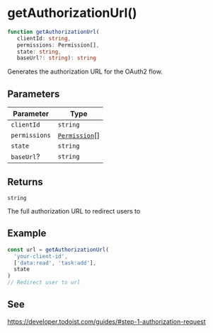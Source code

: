 # getAuthorizationUrl()

```ts
function getAuthorizationUrl(
   clientId: string, 
   permissions: Permission[], 
   state: string, 
   baseUrl?: string): string
```

Generates the authorization URL for the OAuth2 flow.

## Parameters

| Parameter | Type |
| ------ | ------ |
| `clientId` | `string` |
| `permissions` | [`Permission`](../type-aliases/Permission.md)[] |
| `state` | `string` |
| `baseUrl`? | `string` |

## Returns

`string`

The full authorization URL to redirect users to

## Example

```typescript
const url = getAuthorizationUrl(
  'your-client-id',
  ['data:read', 'task:add'],
  state
)
// Redirect user to url
```

## See

https://developer.todoist.com/guides/#step-1-authorization-request
